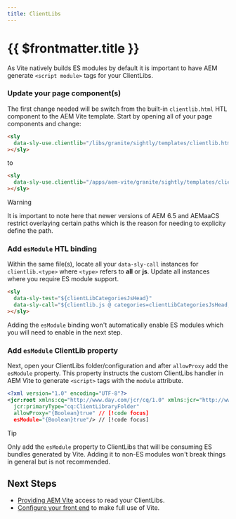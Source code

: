 ```yaml
---
title: ClientLibs
---
```


# {{ $frontmatter.title }}

As Vite natively builds ES modules by default it is important to have AEM generate `<script module>` tags for your ClientLibs.

### Update your page component(s)

The first change needed will be switch from the built-in `clientlib.html` HTL component to the AEM Vite template. Start by opening all of your page components and change:

```html
<sly
  data-sly-use.clientlib="/libs/granite/sightly/templates/clientlib.html"
></sly>
```

to

```html
<sly
  data-sly-use.clientlib="/apps/aem-vite/granite/sightly/templates/clientlib.html"
></sly>
```

> [!WARNING]
> It is important to note here that newer versions of AEM 6.5 and AEMaaCS restrict overlaying certain paths which is the reason for needing to explicity define the path.

### Add `esModule` HTL binding

Within the same file(s), locate all your `data-sly-call` instances for `clientlib.<type>` where `<type>` refers to **all** or **js**. Update all instances where you require ES module support.

```html
<sly
  data-sly-test="${clientLibCategoriesJsHead}"
  data-sly-call="${clientlib.js @ categories=clientLibCategoriesJsHead, esModule=true}"
></sly>
```

Adding the `esModule` binding won't automatically enable ES modules which you will need to enable in the next step.

### Add `esModule` ClientLib property

Next, open your ClientLibs folder/configuration and after `allowProxy` add the `esModule` property. This property instructs the custom ClientLibs handler in AEM Vite to generate `<script>` tags with the `module` attribute.

<!-- prettier-ignore-start -->
```xml
<?xml version="1.0" encoding="UTF-8"?>
<jcr:root xmlns:cq="http://www.day.com/jcr/cq/1.0" xmlns:jcr="http://www.jcp.org/jcr/1.0"
  jcr:primaryType="cq:ClientLibraryFolder"
  allowProxy="{Boolean}true" // [!code focus]
  esModule="{Boolean}true"/> // [!code focus]
```
<!-- prettier-ignore-end -->

> [!TIP]
> Only add the `esModule` property to ClientLibs that will be consuming ES bundles generated by Vite. Adding it to non-ES modules won't break things in general but is not recommended.

## Next Steps

- [Providing AEM Vite](../permissions/) access to read your ClientLibs.
- [Configure your front end](../../front-end/) to make full use of Vite.
